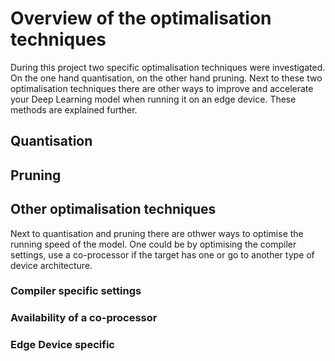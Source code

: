 # Overview of the optimalisation techniques

During this project two specific optimalisation techniques were investigated. On the one hand quantisation, on the other hand pruning. Next to these two optimalisation techniques there are other ways to improve and accelerate your Deep Learning model when running it on an edge device. These methods are explained further.

## Quantisation



## Pruning



## Other optimalisation techniques

Next to quantisation and pruning there are othwer ways to optimise the running speed of the model. One could be by optimising the compiler settings, use a co-processor if the target has one or go to another type of device architecture.

### Compiler specific settings



### Availability of a co-processor



### Edge Device specific

